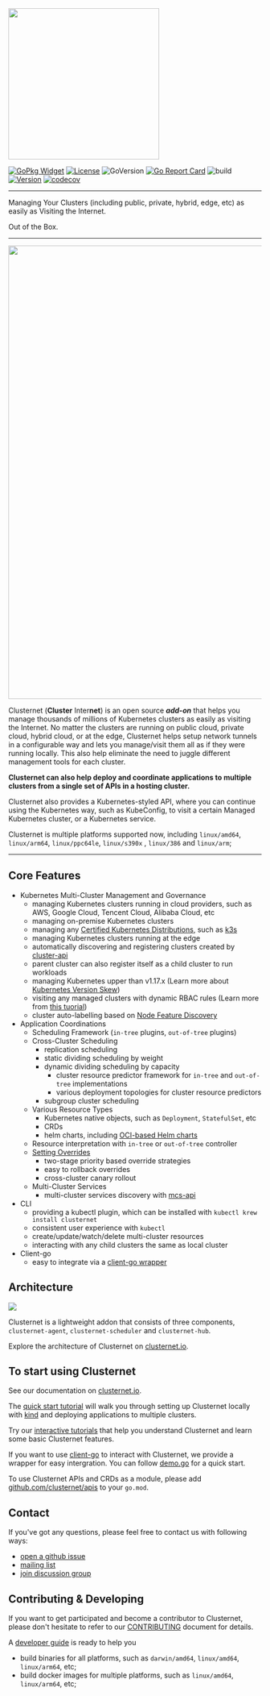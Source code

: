 <div><img src="https://clusternet.io/images/clusternet-horizontal-color.png" style="width:300px;" /></div>

[![GoPkg Widget](https://pkg.go.dev/badge/github.com/clusternet/clusternet.svg)](https://pkg.go.dev/github.com/clusternet/clusternet)
[![License](https://img.shields.io/github/license/clusternet/clusternet)](https://www.apache.org/licenses/LICENSE-2.0.html)
![GoVersion](https://img.shields.io/github/go-mod/go-version/clusternet/clusternet)
[![Go Report Card](https://goreportcard.com/badge/github.com/clusternet/clusternet)](https://goreportcard.com/report/github.com/clusternet/clusternet)
![build](https://github.com/clusternet/clusternet/actions/workflows/ci.yml/badge.svg)
[![Version](https://img.shields.io/github/v/release/clusternet/clusternet)](https://github.com/clusternet/clusternet/releases)
[![codecov](https://codecov.io/gh/clusternet/clusternet/branch/main/graph/badge.svg)](https://codecov.io/gh/clusternet/clusternet)

----

Managing Your Clusters (including public, private, hybrid, edge, etc) as easily as Visiting the Internet.

Out of the Box.

----

<div align="center"><img src="https://clusternet.io/images/clusternet-in-a-nutshell.png" style="width:900px;" /></div>

Clusternet (**Cluster** Inter**net**) is an open source ***add-on*** that helps you manage thousands of millions of
Kubernetes clusters as easily as visiting the Internet. No matter the clusters are running on public cloud, private
cloud, hybrid cloud, or at the edge, Clusternet helps setup network tunnels in a configurable way and lets you
manage/visit them all as if they were running locally. This also help eliminate the need to juggle different management
tools for each cluster.

**Clusternet can also help deploy and coordinate applications to multiple clusters from a single set of APIs in a
hosting cluster.**

Clusternet also provides a Kubernetes-styled API, where you can continue using the Kubernetes way, such as KubeConfig,
to visit a certain Managed Kubernetes cluster, or a Kubernetes service.

Clusternet is multiple platforms supported now, including `linux/amd64`, `linux/arm64`, `linux/ppc64le`, `linux/s390x`
, `linux/386` and `linux/arm`;

----

## Core Features

- Kubernetes Multi-Cluster Management and Governance
    - managing Kubernetes clusters running in cloud providers, such as AWS, Google Cloud, Tencent Cloud, Alibaba Cloud,
      etc
    - managing on-premise Kubernetes clusters
    - managing any [Certified Kubernetes Distributions](https://www.cncf.io/certification/software-conformance/), such
      as [k3s](https://github.com/k3s-io/k3s)
    - managing Kubernetes clusters running at the edge
    - automatically discovering and registering clusters created by [cluster-api](https://github.com/kubernetes-sigs/cluster-api)
    - parent cluster can also register itself as a child cluster to run workloads
    - managing Kubernetes upper than v1.17.x (Learn more
      about [Kubernetes Version Skew](https://clusternet.io/docs/introduction/#kubernetes-version-skew))
    - visiting any managed clusters with dynamic RBAC rules (Learn more
      from [this tuorial](https://clusternet.io/docs/tutorials/cluster-management/visiting-child-clusters-with-rbac/))
    - cluster auto-labelling based on [Node Feature Discovery](https://github.com/kubernetes-sigs/node-feature-discovery)
- Application Coordinations
    - Scheduling Framework (`in-tree` plugins, `out-of-tree` plugins)
    - Cross-Cluster Scheduling
        - replication scheduling
        - static dividing scheduling by weight
        - dynamic dividing scheduling by capacity
          - cluster resource predictor framework for `in-tree` and `out-of-tree` implementations
          - various deployment topologies for cluster resource predictors
        - subgroup cluster scheduling
    - Various Resource Types
        - Kubernetes native objects, such as `Deployment`, `StatefulSet`, etc
        - CRDs
        - helm charts, including [OCI-based Helm charts](https://helm.sh/docs/topics/registries/)
    - Resource interpretation with `in-tree` or `out-of-tree` controller
    - [Setting Overrides](https://clusternet.io/docs/tutorials/multi-cluster-apps/setting-overrides/)
        - two-stage priority based override strategies
        - easy to rollback overrides
        - cross-cluster canary rollout
    - Multi-Cluster Services
        - multi-cluster services discovery with [mcs-api](https://github.com/kubernetes-sigs/mcs-api)
- CLI
    - providing a kubectl plugin, which can be installed with `kubectl krew install clusternet`
    - consistent user experience with `kubectl`
    - create/update/watch/delete multi-cluster resources
    - interacting with any child clusters the same as local cluster
- Client-go
    - easy to integrate via
      a [client-go wrapper](https://github.com/clusternet/clusternet/blob/main/examples/clientgo/READEME.md)

## Architecture

![](https://clusternet.io/images/clusternet-arch.png)

Clusternet is a lightweight addon that consists of three components, `clusternet-agent`, `clusternet-scheduler`
and `clusternet-hub`.

Explore the architecture of Clusternet on [clusternet.io](https://clusternet.io/docs/introduction/#architecture).

## To start using Clusternet

See our documentation on [clusternet.io](https://clusternet.io/docs/).

The [quick start tutorial](https://clusternet.io/docs/quick-start/) will walk you through setting up Clusternet locally
with [kind](https://kind.sigs.k8s.io/) and deploying applications to multiple clusters.

Try our [interactive tutorials](https://clusternet.io/docs/tutorials/) that help you understand Clusternet and learn
some basic Clusternet features.

If you want to use [client-go](https://github.com/kubernetes/client-go) to interact with Clusternet, we provide a
wrapper for easy intergration. You can
follow [demo.go](https://github.com/clusternet/clusternet/blob/main/examples/clientgo/demo.go) for a quick start.

To use Clusternet APIs and CRDs as a module, please add [github.com/clusternet/apis](https://github.com/clusternet/apis)
to your `go.mod`.

## Contact

If you've got any questions, please feel free to contact us with following ways:

- [open a github issue](https://github.com/clusternet/clusternet/issues/new/choose)
- [mailing list](mailto:clusternet@googlegroups.com)
- [join discussion group](https://groups.google.com/g/clusternet)

## Contributing & Developing

If you want to get participated and become a contributor to Clusternet, please don't hesitate to refer to our
[CONTRIBUTING](CONTRIBUTING.md) document for details.

A [developer guide](https://clusternet.io/docs/developer-guide/) is ready to help you

- build binaries for all platforms, such as `darwin/amd64`, `linux/amd64`, `linux/arm64`, etc;
- build docker images for multiple platforms, such as `linux/amd64`, `linux/arm64`, etc;
